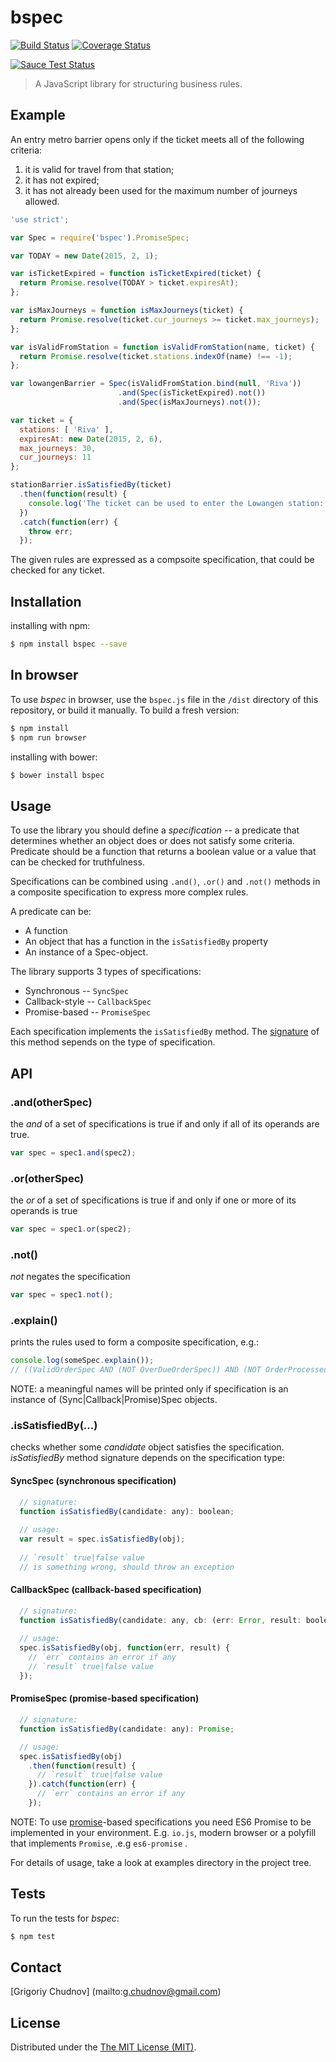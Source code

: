 # bspec 

[![Build Status](https://travis-ci.org/gchudnov/bspec.svg)](https://travis-ci.org/gchudnov/bspec) [![Coverage Status](https://coveralls.io/repos/gchudnov/bspec/badge.svg)](https://coveralls.io/r/gchudnov/bspec)

[![Sauce Test Status](https://saucelabs.com/browser-matrix/bspec.svg)](https://saucelabs.com/u/bspec)

> A JavaScript library for structuring business rules.

## Example

An entry metro barrier opens only if the ticket meets all of the following criteria:

1. it is valid for travel from that station;
2. it has not expired;
3. it has not already been used for the maximum number of journeys allowed.

```javascript
'use strict';

var Spec = require('bspec').PromiseSpec;

var TODAY = new Date(2015, 2, 1);

var isTicketExpired = function isTicketExpired(ticket) {
  return Promise.resolve(TODAY > ticket.expiresAt);
};

var isMaxJourneys = function isMaxJourneys(ticket) {
  return Promise.resolve(ticket.cur_journeys >= ticket.max_journeys);
};

var isValidFromStation = function isValidFromStation(name, ticket) {
  return Promise.resolve(ticket.stations.indexOf(name) !== -1);
};

var lowangenBarrier = Spec(isValidFromStation.bind(null, 'Riva'))
                        .and(Spec(isTicketExpired).not())
                        .and(Spec(isMaxJourneys).not());

var ticket = {
  stations: [ 'Riva' ],
  expiresAt: new Date(2015, 2, 6),
  max_journeys: 30,
  cur_journeys: 11
};

stationBarrier.isSatisfiedBy(ticket)
  .then(function(result) {
    console.log('The ticket can be used to enter the Lowangen station:', result);
  })
  .catch(function(err) {
    throw err;
  });
```
The given rules are expressed as a compsoite specification, that could be checked for any ticket.

## Installation

installing with npm:
```bash
$ npm install bspec --save
```

## In browser

To use _bspec_ in browser, use the `bspec.js` file in the `/dist` directory of this repository, or build it manually. To build a fresh version:

```bash
$ npm install
$ npm run browser
```

installing with bower:
```bash
$ bower install bspec
```

## Usage
To use the library you should define a *specification* -- a predicate that determines whether an object does or does not satisfy some criteria.
Predicate should be a function that returns a boolean value or a value that can be checked for truthfulness.

Specifications can be combined using `.and()`, `.or()` and `.not()` methods in a composite specification to express more complex rules.

A predicate can be:
* A function
* An object that has a function in the `isSatisfiedBy` property
* An instance of a Spec-object.

The library supports 3 types of specifications:
* Synchronous -- `SyncSpec`
* Callback-style -- `CallbackSpec`
* Promise-based -- `PromiseSpec`

Each specification implements the `isSatisfiedBy` method. The [signature](#issatisfiedby) of this method sepends on the type of specification.

## API

### .and(otherSpec)
the _and_ of a set of specifications is true if and only if all of its operands are true. 
```javascript
var spec = spec1.and(spec2);
```

### .or(otherSpec)
the _or_ of a set of specifications is true if and only if one or more of its operands is true
```javascript
var spec = spec1.or(spec2);
```

### .not()
_not_ negates the specification
```javascript
var spec = spec1.not();
```

### .explain()
prints the rules used to form a composite specification, e.g.:
```javascript
console.log(someSpec.explain());
// ((ValidOrderSpec AND (NOT OverDueOrderSpec)) AND (NOT OrderProcessed))
```
NOTE: a meaningful names will be printed only if specification is an instance of (Sync|Callback|Promise)Spec objects.

### .isSatisfiedBy(...)
checks whether some _candidate_ object satisfies the specification.
_isSatisfiedBy_ method signature depends on the specification type:

#### SyncSpec (synchronous specification)
```javascript
  // signature:
  function isSatisfiedBy(candidate: any): boolean;
  
  // usage:
  var result = spec.isSatisfiedBy(obj);
  
  // `result` true|false value
  // is something wrong, should throw an exception
```

#### CallbackSpec (callback-based specification)
```javascript
  // signature:
  function isSatisfiedBy(candidate: any, cb: (err: Error, result: boolean): void): void;
  
  // usage:
  spec.isSatisfiedBy(obj, function(err, result) {
    // `err` contains an error if any
    // `result` true|false value
  });
```

#### PromiseSpec (promise-based specification)
```javascript
  // signature:
  function isSatisfiedBy(candidate: any): Promise;

  // usage:
  spec.isSatisfiedBy(obj)
    .then(function(result) {
      // `result` true|false value
    }).catch(function(err) {
      // `err` contains an error if any
    });
```
NOTE: To use [promise](https://developer.mozilla.org/en-US/docs/Web/JavaScript/Reference/Global_Objects/Promise)-based specifications you need ES6 Promise to be implemented in your environment. E.g. `io.js`, modern browser or a  polyfill that implements `Promise`, .e.g `es6-promise` .

For details of usage, take a look at examples directory in the project tree.

## Tests

To run the tests for _bspec_:
```bash
$ npm test
```

## Contact

[Grigoriy Chudnov] (mailto:g.chudnov@gmail.com)


## License

Distributed under the [The MIT License (MIT)](https://github.com/gchudnov/bspec/blob/master/LICENSE).
